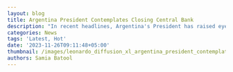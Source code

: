 ```yaml
---
layout: blog
title: Argentina President Contemplates Closing Central Bank
description: "In recent headlines, Argentina's President has raised eyebrows by expressing a desire to close the country's central bank. This move comes amidst a backdrop of economic challenges that have plagued Argentina for some time. In this article, we delve into the details of this decision, its potential consequences, and the reactions it has garnered.\r\n\n# Introduction\r\n\nArgentina, a country with a rich cultural history, is currently grappling with economic instability. The latest twist in this tale involves the President's contemplation of shutting down the central bank, a decision that has sparked debates across the nation.\r\n\n## Background of Argentina's Economic Situation\r\n\nTo understand the gravity of this decision, it's crucial to delve into the economic challenges that Argentina has been facing. A combination of factors, including inflation and debt, has led the government to explore unconventional solutions.\r\n\n## President's Perspective\r\n\nThe President argues that closing the central bank is a necessary step to regain control over the economic situation. The article explores the reasons behind this decision and analyzes how it aligns with the government's vision for economic stability.\r\n\n## Opposition and Criticism\r\n\nNot everyone is on board with the President's plan. Economists, experts, and political opponents have voiced concerns and criticisms. We'll dissect these reactions and evaluate the potential drawbacks of such a radical move.\r\n\n## Historical Precedents\r\n\nLooking back in history, we examine cases where countries have closed their central banks. What were the consequences, and how did it shape their economic trajectory? This historical perspective adds depth to the analysis.\r\n\n## Possible Alternatives\r\n\nAre there alternative solutions to Argentina's economic woes that don't involve closing the central bank? We explore viable options and their potential impact on the nation's financial landscape.\r\n\n## International Response\r\n\nThe global community is closely watching Argentina's decision. We dissect the international reactions and consider how this move may influence the interconnected world of economics.\r\n\n## Financial Markets Reaction\r\n\nInvestors are keeping a close eye on developments. The article analyzes how financial markets are responding to the news and the potential risks and opportunities that arise.\r\n\n## Legal Implications\r\n\nClosing a central bank is not a simple task. We delve into the legal intricacies involved, exploring potential challenges and consequences on both a national and international scale.\r\n\n## Public Opinion\r\n\n> The sentiments of the public are crucial in any decision of this magnitude. We analyze the reactions on the ground and discuss how this move may impact the political and social fabric of Argentina.\r\n\n## Economic Forecast\r\n\nWith the central bank's closure on the horizon, we speculate on the economic forecast for Argentina. What are the short-term and long-term consequences, and how might this reshape the nation's financial future?\r\n\n## Expert Opinions\r\n\nEconomic experts weigh in on the feasibility and consequences of the President's decision. Their insights provide a comprehensive understanding of the potential outcomes.\r\n\n# Conclusion\r\n\nIn conclusion, the potential closure of Argentina's central bank is a complex and multifaceted issue. As we've explored various aspects – from the President's perspective to international reactions, legal implications, and public sentiment – it's evident that this decision carries significant consequences. While the economic forecast remains uncertain, the lessons from other countries, the exploration of alternatives, and expert opinions offer a nuanced understanding of the situation.\r\n\nAs Argentina stands at a crossroads, the global community watches closely. The repercussions of closing the central bank extend beyond national borders, emphasizing the interconnectedness of the world economy. The decisions made in the coming days will undoubtedly shape Argentina's economic trajectory for years to come."
categories: News
tags: 'Latest, Hot'
date: '2023-11-26T09:11:48+05:00'
thumbnail: /images/leonardo_diffusion_xl_argentina_president_contemplates_closing_3.jpg
authors: Samia Batool
---
```


